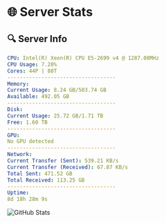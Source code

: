 # 🌐 Server Stats
## 🔍 Server Info
```yaml
CPU: Intel(R) Xeon(R) CPU E5-2699 v4 @ 1287.08MHz
CPU Usage: 7.20%
Cores: 44P | 88T
-----------------------------------
Memory:
Current Usage: 8.24 GB/503.74 GB
Available: 492.05 GB
-----------------------------------
Disk:
Current Usage: 25.72 GB/1.71 TB
Free: 1.60 TB
-----------------------------------
GPU:
No GPU detected
-----------------------------------
Network:
Current Transfer (Sent): 539.21 KB/s
Current Transfer (Received): 67.87 KB/s
Total Sent: 471.52 GB
Total Received: 113.25 GB
-----------------------------------
Uptime:
8d 18h 28m 9s
```
![GitHub Stats](https://img.shields.io/badge/Updated-2025-04-28_11:36:57-blue)